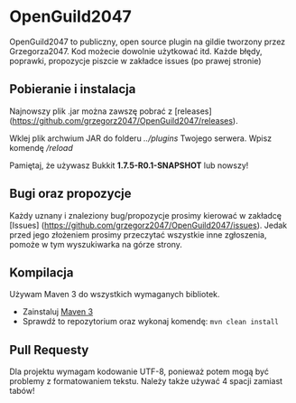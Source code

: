 OpenGuild2047
=============

OpenGuild2047 to publiczny, open source plugin na gildie tworzony przez Grzegorza2047.
Kod możecie dowolnie użytkować itd.
Każde błędy, poprawki, propozycje piszcie w zakładce issues (po prawej stronie)

Pobieranie i instalacja
-----------

Najnowszy plik .jar można zawszę pobrać z [releases] (https://github.com/grzegorz2047/OpenGuild2047/releases).

Wklej plik archwium JAR do folderu <i>../plugins</i> Twojego serwera. Wpisz komendę <i>/reload</i>

Pamiętaj, że używasz Bukkit <b>1.7.5-R0.1-SNAPSHOT</b> lub nowszy!

Bugi oraz propozycje
-----------

Każdy uznany i znaleziony bug/propozycje prosimy kierować w zakładcę [Issues] (https://github.com/grzegorz2047/OpenGuild2047/issues). Jedak przed jego złożeniem prosimy przeczytać wszystkie inne zgłoszenia, pomoże w tym wyszukiwarka na górze strony.

Kompilacja
-----------

Używam Maven 3 do wszystkich wymaganych bibliotek.
* Zainstaluj [Maven 3](http://maven.apache.org/download.html)
* Sprawdź to repozytorium oraz wykonaj komendę: `mvn clean install`

Pull Requesty
-----------

Dla projektu wymagam kodowanie UTF-8, ponieważ potem mogą być problemy z formatowaniem tekstu.
Należy także używać 4 spacji zamiast tabów!

